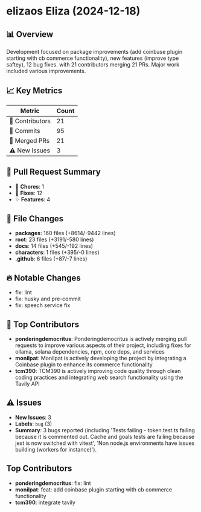 # elizaos Eliza (2024-12-18)
    
## 📊 Overview
Development focused on package improvements (add coinbase plugin starting with cb commerce functionality), new features (improve type saftey), 12 bug fixes. with 21 contributors merging 21 PRs. Major work included various improvements.

## 📈 Key Metrics
| Metric | Count |
|---------|--------|
| 👥 Contributors | 21 |
| 📝 Commits | 95 |
| 🔄 Merged PRs | 21 |
| ⚠️ New Issues | 3 |

## 🔄 Pull Request Summary
- 🧹 **Chores**: 1
- 🐛 **Fixes**: 12
- ✨ **Features**: 4

## 📁 File Changes
- **packages**: 160 files (+8614/-9442 lines)
- **root**: 23 files (+3191/-580 lines)
- **docs**: 14 files (+545/-192 lines)
- **characters**: 1 files (+395/-0 lines)
- **.github**: 6 files (+87/-7 lines)

## 🔥 Notable Changes
- fix: lint
- fix: husky and pre-commit
- fix: speech service fix

## 👥 Top Contributors
- **ponderingdemocritus**: Ponderingdemocritus is actively merging pull requests to improve various aspects of their project, including fixes for ollama, solana dependencies, npm, core deps, and services
- **monilpat**: Monilpat is actively developing the project by integrating a Coinbase plugin to enhance its commerce functionality
- **tcm390**: TCM390 is actively improving code quality through clean coding practices and integrating web search functionality using the Tavily API

## ⚠️ Issues
- **New Issues**: 3
- **Labels**: `bug` (3)
- **Summary**: 3 bugs reported (including 'Tests failing - token.test.ts failing because it is commented out. Cache and goals tests are failing because jest is now switched with vitest', 'Non node.js environments have issues building (workers for instance)').

## Top Contributors
- **ponderingdemocritus**: fix: lint
- **monilpat**: feat: add coinbase plugin starting with cb commerce functionality
- **tcm390**: integrate tavily
